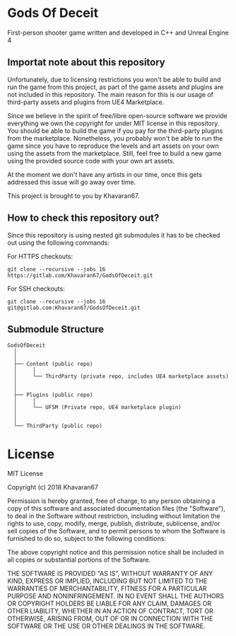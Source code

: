 # Gods Of Deceit

First-person shooter game written and developed in C++ and Unreal Engine 4

## Importat note about this repository

Unfortunately, due to licensing restrictions you won't be able to build and run the game from this project, as part of the game assets and plugins are not included in this repository. The main reason for this is our usage of third-party assets and plugins from UE4 Marketplace.

Since we believe in the spirit of free/libre open-source software we provide everything we own the copyright for under MIT license in this repository. You should be able to build the game if you pay for the third-party plugins from the marketplace. Nonetheless, you probably won't be able to run the game since you have to reproduce the levels and art assets on your own using the assets from the marketplace. Still, feel free to build a new game using the provided source code with your own art assets.

At the moment we don't have any artists in our time, once this gets addressed this issue will go away over time.

This project is brought to you by Khavaran67.

## How to check this repository out?

Since this repository is using nested git submodules it has to be checked out using the following commands:

For HTTPS checkouts:

```
git clone --recursive --jobs 16 https://gitlab.com/Khavaran67/GodsOfDeceit.git
```

For SSH checkouts:

```
git clone --recursive --jobs 16 git@gitlab.com:Khavaran67/GodsOfDeceit.git
```

## Submodule Structure

```
GodsOfDeceit
  │
  │
  ├── Content (public repo)
  │     │
  │     └── ThirdParty (private repo, includes UE4 marketplace assets)
  │
  │
  ├── Plugins (public repo)
  │     │
  │     └── UFSM (Private repo, UE4 marketplace plugin)
  │
  │
  └── ThirdParty (public repo)
```

# License

MIT License

Copyright (c) 2018 Khavaran67

Permission is hereby granted, free of charge, to any person obtaining a copy
of this software and associated documentation files (the "Software"), to deal
in the Software without restriction, including without limitation the rights
to use, copy, modify, merge, publish, distribute, sublicense, and/or sell
copies of the Software, and to permit persons to whom the Software is
furnished to do so, subject to the following conditions:

The above copyright notice and this permission notice shall be included in all
copies or substantial portions of the Software.

THE SOFTWARE IS PROVIDED "AS IS", WITHOUT WARRANTY OF ANY KIND, EXPRESS OR
IMPLIED, INCLUDING BUT NOT LIMITED TO THE WARRANTIES OF MERCHANTABILITY,
FITNESS FOR A PARTICULAR PURPOSE AND NONINFRINGEMENT. IN NO EVENT SHALL THE
AUTHORS OR COPYRIGHT HOLDERS BE LIABLE FOR ANY CLAIM, DAMAGES OR OTHER
LIABILITY, WHETHER IN AN ACTION OF CONTRACT, TORT OR OTHERWISE, ARISING FROM,
OUT OF OR IN CONNECTION WITH THE SOFTWARE OR THE USE OR OTHER DEALINGS IN THE
SOFTWARE.

